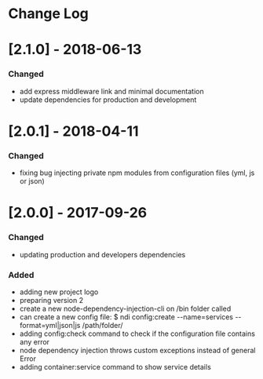 # Change Log

# [2.1.0] - 2018-06-13
### Changed
- add express middleware link and minimal documentation
- update dependencies for production and development

# [2.0.1] - 2018-04-11
### Changed
- fixing bug injecting private npm modules from configuration files (yml, js or json)

# [2.0.0] - 2017-09-26
### Changed
- updating production and developers dependencies 
### Added
- adding new project logo
- preparing version 2
- create a new node-dependency-injection-cli on /bin folder called
- can create a new config file: $ ndi config:create --name=services --format=yml|json|js /path/folder/
- adding config:check command to check if the configuration file contains any error
- node dependency injection throws custom exceptions instead of general Error
- adding container:service command to show service details